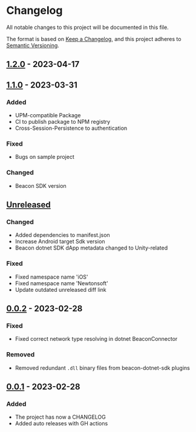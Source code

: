 # Changelog
All notable changes to this project will be documented in this file.

The format is based on [Keep a Changelog](https://keepachangelog.com/en/1.0.0/),
and this project adheres to [Semantic Versioning](https://semver.org/spec/v2.0.0.html).


## [1.2.0] - 2023-04-17


## [1.1.0] - 2023-03-31
### Added
- UPM-compatible Package
- CI to publish package to NPM registry
- Cross-Session-Persistence to authentication

### Fixed
- Bugs on sample project

### Changed
- Beacon SDK version


## [Unreleased]
### Changed
- Added dependencies to manifest.json
- Increase Android target Sdk version
- Beacon dotnet SDK dApp metadata changed to Unity-related

### Fixed
- Fixed namespace name 'iOS'
- Fixed namespace name 'Newtonsoft'
- Update outdated unreleased diff link


## [0.0.2] - 2023-02-28
### Fixed
- Fixed correct network type resolving in dotnet BeaconConnector

### Removed
- Removed redundant `.dll` binary files from beacon-dotnet-sdk plugins


## [0.0.1] - 2023-02-28
### Added
- The project has now a CHANGELOG
- Added auto releases with GH actions


[unreleased]: https://github.com/trilitech/tezos-unity-sdk/compare/1.2.0...HEAD
[1.2.0]: https://github.com/trilitech/tezos-unity-sdk/releases/tag/1.2.0
[1.1.0]: https://github.com/trilitech/tezos-unity-sdk/releases/tag/1.1.0
[0.0.2]: https://github.com/trilitech/tezos-unity-sdk/releases/tag/0.0.2
[0.0.1]: https://github.com/trilitech/tezos-unity-sdk/releases/tag/0.0.1
